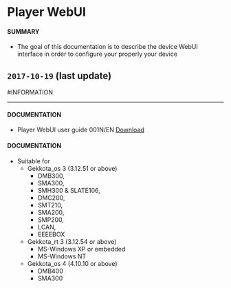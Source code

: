 # Player WebUI

#### **SUMMARY**
- The goal of this documentation is to describe the device WebUI interface in order to configure your properly your device

## `2017-10-19` (last update)

#INFORMATION
***********************************************************************
#### **DOCUMENTATION**
- Player WebUI user guide 001N/EN [Download](https://github.com/Qeedji/archives/blob/master/downloads/application-notes/WebUI/Gekkota-WebUI-user-guide-001N_en.pdf)

#### **DOCUMENTATION**
- Suitable for
	- Gekkota_os 3 (3.12.51 or above)
		- DMB300,
		- SMA300,
		- SMH300 & SLATE106,
		- DMC200,
		- SMT210,
		- SMA200,
		- SMP200,
		- LCAN,
		- EEEEBOX
	- Gekkota_rt 3 (3.12.54 or above)
		- MS-Windows XP or embedded
		- MS-Windows NT
	- Gekkota_os 4 (4.10.10 or above)
		- DMB400
		- SMA300






